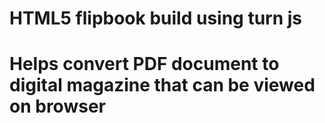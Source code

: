 # HTML5 flipbook build using turn js 
# Helps convert PDF document to digital magazine that can be viewed on browser
